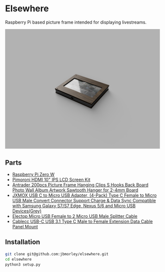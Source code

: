 # Elsewhere

Raspberry Pi based picture frame intended for displaying livestreams.

![Render](images/render.png)

## Parts

- [Raspberry Pi Zero W](https://www.adafruit.com/product/3400)
- [Pimoroni HDMI 10" IPS LCD Screen Kit](https://www.adafruit.com/product/4337)
- [Antrader 200pcs Picture Frame Hanging Clips S Hooks Back Board Photo Wall Album Artwork Sawtooth Hanger for 2-4mm Board](https://www.amazon.com/gp/product/B07GLCXVZZ/)
- [JXMOX USB C to Micro USB Adapter, (4-Pack) Type C Female to Micro USB Male Convert Connector Support Charge & Data Sync Compatible with Samsung Galaxy S7/S7 Edge, Nexus 5/6 and Micro USB Devices(Grey)](https://www.amazon.com/gp/product/B07GH5KJH2/)
- [Electop Micro USB Female to 2 Micro USB Male Splitter Cable](https://www.amazon.com/gp/product/B017OPOG58/)
- [Cablecc USB-C USB 3.1 Type C Male to Female Extension Data Cable Panel Mount](https://www.ebay.com/itm/143134180140)

## Installation

```bash
git clone git@github.com:jbmorley/elsewhere.git
cd elsewhere
python3 setup.py
```

